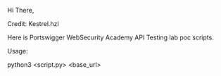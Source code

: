 Hi There,

Credit: Kestrel.hzl

Here is Portswigger WebSecurity Academy API Testing lab poc scripts.

Usage:

python3 <script.py> <base_url>
